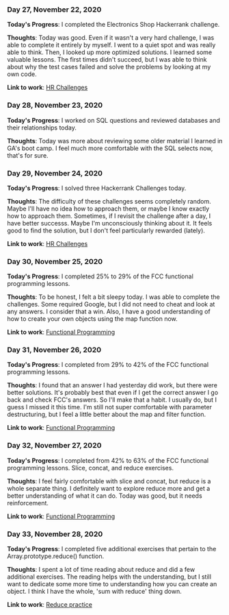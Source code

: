 ### Day 27, November 22, 2020

**Today's Progress**: I completed the Electronics Shop Hackerrank challenge.

**Thoughts**: Today was good. Even if it wasn't a very hard challenge, I was able to complete it entirely by myself. I went to a quiet spot and was really able to think. Then, I looked up more optimized solutions. I learned some valuable lessons. The first times didn't succeed, but I was able to think about why the test cases failed and solve the problems by looking at my own code.

**Link to work**: [HR Challenges](https://github.com/jdemarc/100-days-of-code/tree/main/hackerrank)

### Day 28, November 23, 2020

**Today's Progress**: I worked on SQL questions and reviewed databases and their relationships today.

**Thoughts**: Today was more about reviewing some older material I learned in GA's boot camp. I feel much more comfortable with the SQL selects now, that's for sure.

### Day 29, November 24, 2020

**Today's Progress**: I solved three Hackerrank Challenges today.

**Thoughts**: The difficulty of these challenges seems completely random. Maybe I'll have no idea how to approach them, or maybe I know exactly how to approach them. Sometimes, if I revisit the challenge after a day, I have better successs. Maybe I'm unconsciously thinking about it. It feels good to find the solution, but I don't feel particularly rewarded (lately).

**Link to work**: [HR Challenges](https://github.com/jdemarc/100-days-of-code/tree/main/hackerrank)

### Day 30, November 25, 2020

**Today's Progress**: I completed 25% to 29% of the FCC functional programming lessons.

**Thoughts**: To be honest, I felt a bit sleepy today. I was able to complete the challenges. Some required Google, but I did not need to cheat and look at any answers. I consider that a win. Also, I have a good understanding of how to create your own objects using the map function now.

**Link to work**: [Functional Programming](https://github.com/jdemarc/100-days-of-code/tree/main/fun-prog/lessons)

### Day 31, November 26, 2020

**Today's Progress**: I completed from 29% to 42% of the FCC functional programming lessons.

**Thoughts**: I found that an answer I had yesterday did work, but there were better solutions. It's probably best that even if I get the correct answer I go back and check FCC's answers. So I'll make that a habit. I usually do, but I guess I missed it this time. I'm still not super comfortable with parameter destructuring, but I feel a little better about the map and filter function.

**Link to work**: [Functional Programming](https://github.com/jdemarc/100-days-of-code/tree/main/fun-prog/lessons)

### Day 32, November 27, 2020

**Today's Progress**: I completed from 42% to 63% of the FCC functional programming lessons. Slice, concat, and reduce exercises.

**Thoughts**: I feel fairly comfortable with slice and concat, but reduce is a whole separate thing. I definitely want to explore reduce more and get a better understanding of what it can do. Today was good, but it needs reinforcement.

**Link to work**: [Functional Programming](https://github.com/jdemarc/100-days-of-code/tree/main/fun-prog/lessons)

### Day 33, November 28, 2020

**Today's Progress**: I completed five additional exercises that pertain to the Array.prototype.reduce() function.

**Thoughts**: I spent a lot of time reading about reduce and did a few additional exercises. The reading helps with the understanding, but I still want to dedicate some more time to understanding how you can create an object. I think I have the whole, 'sum with reduce' thing down.

**Link to work**: [Reduce practice](https://github.com/jdemarc/100-days-of-code/tree/main/fun-prog/)
